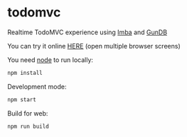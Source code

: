 # todomvc
Realtime TodoMVC experience using [Imba](http://imba.io) and [GunDB](http://gundb.io)

You can try it online [HERE](http://todos.loqali.com) (open multiple browser screens)

You need [node](http://nodejs.org/) to run locally:
```bash
npm install
```

Development mode:
```bash
npm start
```

Build for web:
```bash
npm run build
```
